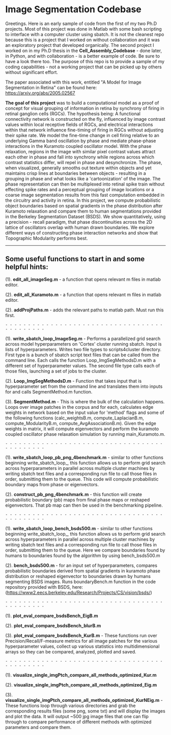 # Image Segmentation Codebase

Greetings. Here is an early sample of code from the first of my two Ph.D projects. Most of this project was done in Matlab with some bash scripting to interface with a computer cluster using sbatch. It is not the cleanest repo because this is a project that I worked on without collaboration and it was an exploratory project that developed organically. The second project I worked on in my Ph.D thesis in the **Cell_Assembly_Codebase** - done later, in Python, and with collaboration - is a better example of code. Be sure to have a look there too. The purpose of this repo is to provide a sample of my coding capabilities - not a working project that can be picked up by others without significant effort. 

The paper associated with this work, entitled "A Model for Image Segmentation in Retina" can be found here: https://arxiv.org/abs/2005.02567

**The goal of this project** was to build a computational model as a proof of concept for visual grouping of information in retina by synchrony of firing in retinal ganglion cells (RGCs). The hypothesis being: A functional connectivity network is constructed on the fly, influenced by image contrast values within local receptive fields of RGCs, and electrical interactions within that network influence fine-timing of firing in RGCs without adjusting their spike rate. We model the fine-time change in cell firing relative to an underlying Gamma band oscillation by phase and mediate phase-phase interactions in the Kuramoto coupled oscillator model. With the phase relaxation, regions in the image with similar pixel contrast values attract each other in phase and fall into synchrony while regions across which contrast statistics differ, will repel in phase and desynchronize. The phase, when visualized, generally smooths out texture within objects and yet maintains crisp lines at boundaries between objects - resulting in a grouping in phase and what looks like a 'cartoonization' of the image. The phase representation can then be multiplexed into retinal spike train without effecting spike rates and a perceptual grouping of image locations or a coarse image segmentation results from this fast computation embedded in the circuitry and activity in retina. In this project, we compute probabilistic object boundaries based on spatial gradients in the phase distribution after Kuramoto relaxation and compare them to human segmentations provided in the Berkeley Segmentation Dataset (BSDS). We show quantitatively, using a precision - recall paradigm, that phase discontinuities across the 2D lattice of oscillators overlap with human drawn boundaries. We explore different ways of constructing phase interaction networks and show that Topographic Modularity performs best.  

- - - - - - - - - - - - - - - - - - - - - - - - - - - - - - - - - - - - - - - - - - - - 


## Some useful functions to start in and some helpful hints:

(1).	**edit_all_imageSeg.m** - a function that opens relevant m files in matlab editor.	

(2).	**edit_all_Kuramoto.m** - a function that opens relevant m files in matlab editor. 

(2). 	**addProjPaths.m** - adds the relevant paths to matlab path. Must run this first.

	- - - - - - - - - - - - - - - - - - - - - - - - - - - - - - - - - - - - - - - - - - - - 

(1). 	**write_sbatch_loop_ImageSeg.m** - Performs a parallelized grid search across model hyperparameters on 'Cortex' cluster running sbatch. Input is lists of hyperparameters. Writes two file types to scripts4cluster directory. First type is a bunch of sbatch script text files that can be called from the command line. Each calls the function Loop_ImgSegMethodsD.m with a different set of hyperparameter values. The second file type calls each of those files, launching a set of jobs to the cluster.

(2).	**Loop_ImgSegMethodsD.m** - Function that takes input that is hyperparameter set from the command line and translates them into inputs for and calls SegmentMethod.m function.

(3).	**SegmentMethod.m** - This is where the bulk of the calculation happens. Loops over image patches in the corpus and for each, calculates edge weights in network based on the input value for 'method' flags and some of the following functions (calc_weightsB.m, compute_LaplacianB.m, compute_ModularityB.m, compute_AvgAssociationB.m). Given the edge weights in matrix, it will compute eigenvectors and perform the kuramoto coupled oscillator phase relaxation simulation by running main_Kuramoto.m.

	- - - - - - - - - - - - - - - - - - - - - - - - - - - - - - - - - - - - - - - - - - - - 

(1).	**write_sbatch_loop_pb_png_4benchmark.m** - similar to other functions beginning write_sbatch_loop_<etc>, this function allows us to perform grid search across hyperparameters in parallel across multiple cluster machines by writing sbatch text files and a corresponding run file to call those files in order, submitting them to the queue. This code will compute probabilistic boundary maps from phase or eigenvectors.

(2). 	**construct_pb_png_4benchmark.m** - this function will create probabilistic boundary (pb) maps from final phase maps or reshaped eigenvectors. That pb map can then be used in the benchmarking pipeline.



	- - - - - - - - - - - - - - - - - - - - - - - - - - - - - - - - - - - - - - - - - - - - 

(1).	**write_sbatch_loop_bench_bsds500.m** - similar to other functions beginning write_sbatch_loop_<etc>, this function allows us to perform grid search across hyperparameters in parallel across multiple cluster machines by writing sbatch text files and a corresponding run file to call those files in order, submitting them to the queue. Here we compare boundaries found by humans to boundaries found by the algorithm by using bench_bsds500.m


(2).	**bench_bsds500.m** - for an input set of hyperparameters, compares probabilistic boundaries derived from spatial gradients in kuramoto phase distribution or reshaped eigenvector to boundaries drawn by humans segmenting BSDS images. Runs boundaryBench.m function in the code repository provided with BSDS, here: (https://www2.eecs.berkeley.edu/Research/Projects/CS/vision/bsds/)




	- - - - - - - - - - - - - - - - - - - - - - - - - - - - - - - - - - - - - - - - - - - - 

(1).	**plot_eval_compare_bsdsBench_EigB.m**

(2).	**plot_eval_compare_bsdsBench_blurB.m**

(3).	**plot_eval_compare_bsdsBench_KurB.m** - These functions run over Precision/Recall/F-measure metrics for all image patches for the various hyperparameter values, collect up various statistics into multidimensional arrays so they can be compared, analyzed, plotted and saved.


	- - - - - - - - - - - - - - - - - - - - - - - - - - - - - - - - - - - - - - - - - - - - 

(1).	**visualize_single_imgPtch_compare_all_methods_optimized_Kur.m**

(2).	**visualize_single_imgPtch_compare_all_methods_optimized_Eig.m**

(3).	**visualize_single_imgPtch_compare_all_methods_optimized_KurNEig.m** - These functions loop through various directories and grab the corresponding results files (some png, some txt) and will display the images and plot the data.  It will output ~500 jpg image  files that one can flip through to compare performance of different methods with optimized parameters and compare them. 


<!---

		COMMENTING OUT THESE LINES I THINK.


	- - - - - - - - - - - - - - - - - - - - - - - - - - - - - - - - - - - - - - - - - - - - 

evaluation_bdry_imageB.m


correspond_pixelsB.m


	- - - - - - - - - - - - - - - - - - - - - - - - - - - - - - - - - - - - - - - - - - - - 



write_sbatch_loop_ bench_blur_bsds500.m

bench_blur_bsds500.m







	- - - - - - - - - - - - - - - - - - - - - - - - - - - - - - - - - - - - - - - - - - - - 

NOT:
	main_ImageSeg.m, calc_weights.m, compute_Laplacian.m, compute_Modularity.m, compute_AvgAssociation.m


-->
